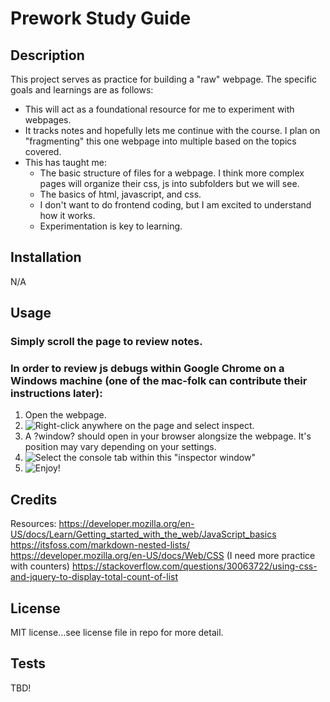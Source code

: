 # Prework Study Guide

## Description

This project serves as practice for building a "raw" webpage.  The specific goals and learnings are as follows:

- This will act as a foundational resource for me to experiment with webpages.
- It tracks notes and hopefully lets me continue with the course.  I plan on "fragmenting" this one webpage into multiple based on the topics covered.
- This has taught me:
    - The basic structure of files for a webpage.  I think more complex pages will organize their css, js into subfolders but we will see.
    - The basics of html, javascript, and css.
    - I don't want to do frontend coding, but I am excited to understand how it works.
    - Experimentation is key to learning.

## Installation

N/A

## Usage

### Simply scroll the page to review notes.

### In order to review js debugs within Google Chrome on a Windows machine (one of the mac-folk can contribute their instructions later):
1. Open the webpage.
2. ![Right-click anywhere on the page and select inspect.](assets/images/navigation-for-inspect-webpage.png)
3. A ?window? should open in your browser alongsize the webpage.  It's position may vary depending on your settings.
4. ![Select the console tab within this "inspector window"](assets/images/navigation-for-console.png)
5. ![Enjoy!](assets/images/inspect-webpage-debugs.png)

## Credits
Resources:
https://developer.mozilla.org/en-US/docs/Learn/Getting_started_with_the_web/JavaScript_basics
https://itsfoss.com/markdown-nested-lists/
https://developer.mozilla.org/en-US/docs/Web/CSS
(I need more practice with counters) https://stackoverflow.com/questions/30063722/using-css-and-jquery-to-display-total-count-of-list

## License

MIT license...see license file in repo for more detail.

## Tests

TBD!